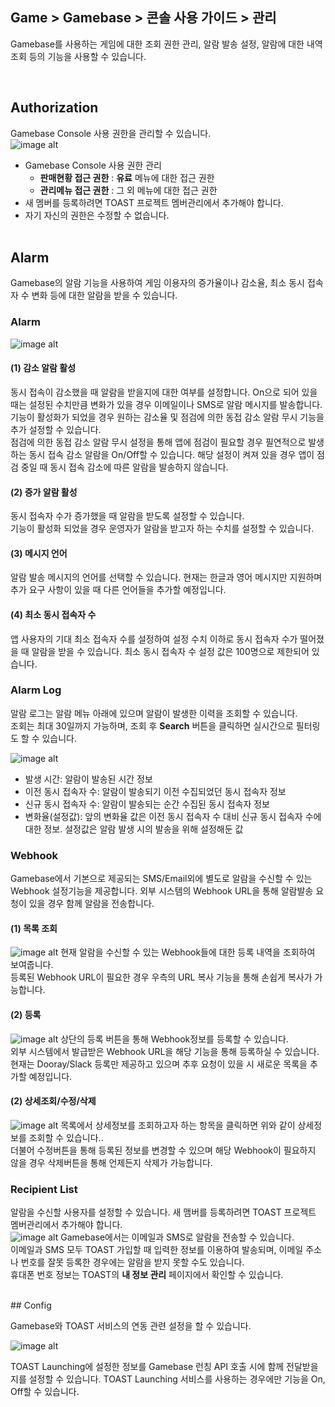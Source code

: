 ## Game > Gamebase > 콘솔 사용 가이드 >  관리

Gamebase를 사용하는 게임에 대한 조회 권한 관리, 알람 발송 설정, 알람에 대한 내역 조회 등의 기능을 사용할 수 있습니다.

<br/>

## Authorization

Gamebase Console 사용 권한을 관리할 수 있습니다.<br />
![image alt](http://static.toastoven.net/prod_gamebase/Operators_Guide/Console_Management_Authorization1_1.2.png)

* Gamebase Console 사용 권한 관리<br />
  * **판매현황 접근 권한** : **유료** 메뉴에 대한 접근 권한
  * **관리메뉴 접근 권한** : 그 외 메뉴에 대한 접근 권한
* 새 멤버를 등록하려면 TOAST 프로젝트 멤버관리에서 추가해야 합니다.<br />
* 자기 자신의 권한은 수정할 수 없습니다.<br />
  <br/>

## Alarm

Gamebase의 알람 기능을 사용하여 게임 이용자의 증가율이나 감소율, 최소 동시 접속자 수 변화 등에 대한 알람을 받을 수 있습니다.<br />

### Alarm

![image alt](http://static.toastoven.net/prod_gamebase/Operators_Guide/Console_Management_Alarm1_1.7.png)

#### (1) 감소 알람 활성
동시 접속이 감소했을 때 알람을 받을지에 대한 여부를 설정합니다. On으로 되어 있을 때는 설정된 수치만큼 변화가 있을 경우 이메일이나 SMS로 알람 메시지를 발송합니다.<br />
기능이 활성화가 되었을 경우 원하는 감소율 및 점검에 의한 동접 감소 알람 무시 기능을 추가 설정할 수 있습니다.<br />
점검에 의한 동접 감소 알람 무시 설정을 통해 앱에 점검이 필요할 경우 필연적으로 발생하는 동시 접속 감소 알람을 On/Off할 수 있습니다. 해당 설정이 켜져 있을 경우 앱이 점검 중일 때 동시 접속 감소에 따른 알람을 발송하지 않습니다.<br />

#### (2) 증가 알람 활성
동시 접속자 수가 증가했을 때 알람을 받도록 설정할 수 있습니다. <br />
기능이 활성화 되었을 경우 운영자가 알람을 받고자 하는 수치를 설정할 수 있습니다. <br />

#### (3) 메시지 언어
알람 발송 메시지의 언어를 선택할 수 있습니다. 현재는 한글과 영어 메시지만 지원하며 추가 요구 사항이 있을 때 다른 언어들을 추가할 예정입니다.

#### (4) 최소 동시 접속자 수
앱 사용자의 기대 최소 접속자 수를 설정하여 설정 수치 이하로 동시 접속자 수가 떨어졌을 때 알람을 받을 수 있습니다. 최소 동시 접속자 수 설정 값은 100명으로 제한되어 있습니다.


### Alarm Log

알람 로그는 알람 메뉴 아래에 있으며 알람이 발생한 이력을 조회할 수 있습니다.<br />
조회는 최대 30일까지 가능하며, 조회 후 **Search** 버튼을 클릭하면 실시간으로 필터링도 할 수 있습니다.<br />

![image alt](http://static.toastoven.net/prod_gamebase/Operators_Guide/Console_Management_Alarm2_1.0.png)

- 발생 시간: 알람이 발송된 시간 정보
- 이전 동시 접속자 수: 알람이 발송되기 이전 수집되었던 동시 접속자 정보
- 신규 동시 접속자 수: 알람이 발송되는 순간 수집된 동시 접속자 정보
- 변화율(설정값): 앞의 변화율 값은 이전 동시 접속자 수 대비 신규 동시 접속자 수에 대한 정보. 설정값은 알람 발생 시의 발송을 위해 설정해둔 값

### Webhook
Gamebase에서 기본으로 제공되는 SMS/Email외에 별도로 알람을 수신할 수 있는 Webhook 설정기능을 제공합니다.
외부 시스템의 Webhook URL을 통해 알람발송 요청이 있을 경우 함께 알람을 전송합니다.

#### (1) 목록 조회
![image alt](http://static.toastoven.net/prod_gamebase/Operators_Guide/Console_Management_Alarm4_1.0.png)
현재 알람을 수신할 수 있는 Webhook들에 대한 등록 내역을 조회하여 보여줍니다.<br />
등록된 Webhook URL이 필요한 경우 우측의 URL 복사 기능을 통해 손쉽게 복사가 가능합니다.

#### (2) 등록
![image alt](http://static.toastoven.net/prod_gamebase/Operators_Guide/Console_Management_Alarm4_2.0.png)
상단의 등록 버튼을 통해 Webhook정보를 등록할 수 있습니다.<br />
외부 시스템에서 발급받은 Webhook URL을 해당 기능을 통해 등록하실 수 있습니다.<br />
현재는 Dooray/Slack 등록만 제공하고 있으며 추후 요청이 있을 시 새로운 목록을 추가할 예정입니다.

#### (2) 상세조회/수정/삭제
![image alt](http://static.toastoven.net/prod_gamebase/Operators_Guide/Console_Management_Alarm4_3.0.png)
목록에서 상세정보를 조회하고자 하는 항목을 클릭하면 위와 같이 상세정보를 조회할 수 있습니다..<br />
더불어 수정버튼을 통해 등록된 정보를 변경할 수 있으며 해당 Webhook이 필요하지 않을 경우 삭제버튼을 통해 언제든지 삭제가 가능합니다.


### Recipient List

알람을 수신할 사용자를 설정할 수 있습니다. 새 맴버를 등록하려면 TOAST 프로젝트 멤버관리에서 추가해야  합니다.<br />
![image alt](http://static.toastoven.net/prod_gamebase/Operators_Guide/Console_Management_Alarm3_1.1.png)
Gamebase에서는 이메일과 SMS로 알람을 전송할 수 있습니다.<br />
이메일과 SMS 모두 TOAST 가입할 때 입력한 정보를 이용하여 발송되며, 이메일 주소나 번호를 잘못 등록한 경우에는 알람을 받지 못할 수도 있습니다.<br />휴대폰 번호 정보는 TOAST의 **내 정보 관리** 페이지에서 확인할 수 있습니다.

<br/>
## Config

Gamebase와 TOAST 서비스의 연동 관련 설정을 할 수 있습니다.<br />

![image alt](http://static.toastoven.net/prod_gamebase/Operators_Guide/Console_Management_Config1_1.0.png)

TOAST Launching에 설정한 정보를 Gamebase 런칭 API 호출 시에 함께 전달받을지를 설정할 수 있습니다. TOAST Launching 서비스를 사용하는 경우에만 기능을 On, Off할 수 있습니다.<br />
